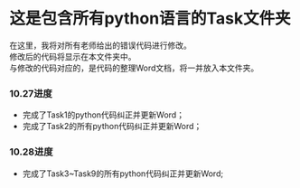 # 这是包含所有python语言的Task文件夹  
在这里，我将对所有老师给出的错误代码进行修改。  
修改后的代码将显示在本文件夹中。  
与修改的代码对应的，是代码的整理Word文档，将一并放入本文件夹。  
### 10.27进度  
* 完成了Task1的python代码纠正并更新Word；  
* 完成了Task2的所有python代码纠正并更新Word；  
### 10.28进度  
* 完成了Task3~Task9的所有python代码纠正并更新Word;
